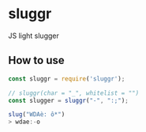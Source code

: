 # sluggr

JS light slugger

## How to use

```javascript
const sluggr = require('sluggr');

// sluggr(char = "_", whitelist = "")
const slugger = sluggr("-", ":;");

slug("WDAè: ô*")
> wdae:-o
```
